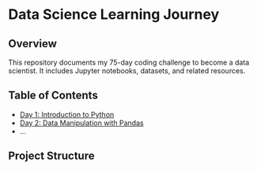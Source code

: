 # Data Science Learning Journey

## Overview
This repository documents my 75-day coding challenge to become a data scientist. It includes Jupyter notebooks, datasets, and related resources.

## Table of Contents
- [Day 1: Introduction to Python](Day1_Introduction_to_Python.ipynb)
- [Day 2: Data Manipulation with Pandas](Day2_Data_Manipulation_with_Pandas.ipynb)
- ...

## Project Structure
